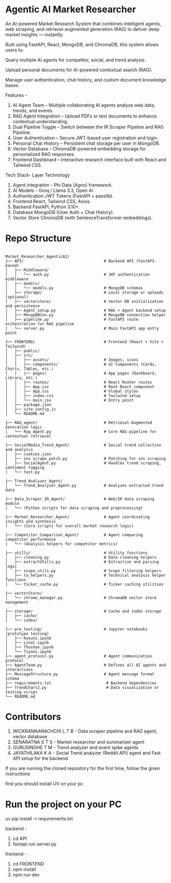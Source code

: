 

#  Agentic AI Market Researcher

An AI-powered Market Research System that combines intelligent agents, web scraping, and retrieval-augmented generation (RAG) to deliver deep market insights — instantly.

Built using FastAPI, React, MongoDB, and ChromaDB, this system allows users to:

Query multiple AI agents for competitor, social, and trend analysis.

Upload personal documents for AI-powered contextual search (RAG).

Manage user authentication, chat history, and custom document knowledge bases.

 Features - 

1. AI Agent Team – Multiple collaborating AI agents analyze web data, trends, and events.
2. RAG Agent Integration – Upload PDFs or text documents to enhance contextual understanding.
3. Dual Pipeline Toggle – Switch between the IR Scraper Pipeline and RAG Pipeline.
4. User Authentication – Secure JWT-based user registration and login.
5. Personal Chat History – Persistent chat storage per user in MongoDB.
6. Vector Database – ChromaDB-powered embedding storage for personalized RAG responses.
7. Frontend Dashboard – Interactive research interface built with React and Tailwind CSS.

 Tech Stack- 
Layer	Technology

1. Agent integration - Phi Data (Agno) framework.
2. AI Models	- Groq / Llama 3.3, Open AI .
3. Authentication	JWT Tokens (FastAPI + passlib).
4. Frontend	React, Tailwind CSS, Axios.
5. Backend	FastAPI, Python 3.10+.
6. Database	MongoDB (User Auth + Chat History).
7. Vector Store	ChromaDB (with SentenceTransformer embeddings).

# Repo Structure
```

Market_Researcher_AgenticAI/
├── API/                                   # Backend API (FastAPI-based)
│   ├── Middleware/
│   │   └── auth.py                        # JWT authentication middleware
│   ├── models/
│   │   └── models.py                      # MongoDB schemas
│   ├── storage/                           # Local storage or uploads (optional)
│   ├── vectorstore/                       # Vector DB initialization and persistence
│   ├── Agent_setup.py                     # RAG + Agent backend setup
│   ├── MongoDBCon.py                      # MongoDB connection helper
│   ├── pipeline.py                        # FastAPI route orchestration for RAG pipeline
│   └── server.py                          # Main FastAPI app entry point

├── FRONTEND/                              # Frontend (React + Vite + Tailwind)
│   ├── public/
│   ├── src/
│   │   ├── assets/                        # Images, icons
│   │   ├── components/                    # UI Components (Cards, Charts, Tables, etc.)
│   │   ├── pages/                         # App pages (Dashboard, Library, etc.)
│   │   ├── routes/                        # React Router routes
│   │   ├── App.jsx                        # Root React component
│   │   ├── App.css                        # Global styles
│   │   ├── index.css                      # Tailwind setup
│   │   └── main.jsx                       # Entry point
│   ├── package.json
│   ├── vite.config.js
│   └── README.md

├── RAG_agent/                             # Retrieval-Augmented Generation logic
│   └── Rag_Agent.py                       # Core RAG pipeline for contextual retrieval

├── SocialMedia_Trend_Agent/               # Social trend collection and analysis
│   ├── cookies.json
│   ├── sns scrape_patch.py                # Patching for sns scraping
│   ├── SocialAgent.py                     # Handles trend scraping, sentiment tagging
│   └── test.py

├── Trend_Analyzer_Agent/
│   └── Trend_Analyzer_Agent.py            # Analyzes extracted trend data

├── Data_Scraper_IR_Agent/                 # Web/IR data scraping module
│   └── (Python scripts for data scraping and preprocessing)

├── Market_Researcher_Agent/               # Agent coordinating insights and synthesis
│   └── (Core scripts for overall market research logic)

├── Competitor_Comparison_Agent/           # Agent comparing competitor performance
│   └── (Analysis helpers for competitor metrics)

├── utills/                                # Utility functions
│   ├── cleaning.py                        # Data cleaning helpers
│   ├── extractUtills.py                   # Extraction and parsing logic
│   ├── scope_utils.py                     # Scope filtering helpers
│   ├── ta_helpers.py                      # Technical analysis helper functions
│   └── ticker_cache.py                    # Ticker caching utilities

├── vectorStore/
│   └── chroma_manager.py                  # ChromaDB vector store management

├── storage/                               # Cache and index storage
│   ├── cache/
│   └── index/

├── pre_testing/                           # Jupyter notebooks (prototype testing)
│   ├── Kasuni.ipynb
│   ├── Linal.ipynb
│   ├── Thushan.ipynb
│   └── Tiyani.ipynb
├── agent_protocol.py                      # Agent communication protocol
├── AgentTeam.py                           # Defines all AI agents and interactions
├── MessageStructure.py                    # Agent message format schema
├── requirements.txt                        # Backend dependencies
├── TrendChart2.py                          # Data visualization or testing script
└── README.md

```
# Contributors 

1. WICKRAMAARACHCHI  L T B - Data scraper pipeline and RAG agent, vector database
2. SENARATNA S T S - Market researcher and summarizer agent
3. GURUSINGHE T M - Trend analyzer and event spike agents
4. JAYATHILAKA K A - Social Trend analyzer (Reddit API) agent and Fast API setup for the backend



If you are running the cloned repository for the first time, follow the given instructions

first you should install UV on your pc



# Run the project on your PC

uv pip install -r requirements.txt

backend - 
1. cd API
2. fastapi run server.py

frontend - 
1. cd FRONTEND
2.  npm install
3. npm run dev



